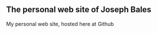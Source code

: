 The personal web site of Joseph Bales
-------------------------------------

My personal web site, hosted here at Github